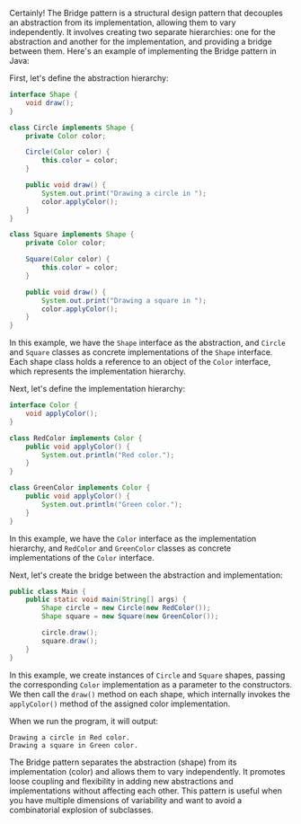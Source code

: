 Certainly! The Bridge pattern is a structural design pattern that decouples an abstraction from its implementation, allowing them to vary independently. It involves creating two separate hierarchies: one for the abstraction and another for the implementation, and providing a bridge between them. Here's an example of implementing the Bridge pattern in Java:

First, let's define the abstraction hierarchy:

```java
interface Shape {
    void draw();
}

class Circle implements Shape {
    private Color color;

    Circle(Color color) {
        this.color = color;
    }

    public void draw() {
        System.out.print("Drawing a circle in ");
        color.applyColor();
    }
}

class Square implements Shape {
    private Color color;

    Square(Color color) {
        this.color = color;
    }

    public void draw() {
        System.out.print("Drawing a square in ");
        color.applyColor();
    }
}
```

In this example, we have the `Shape` interface as the abstraction, and `Circle` and `Square` classes as concrete implementations of the `Shape` interface. Each shape class holds a reference to an object of the `Color` interface, which represents the implementation hierarchy.

Next, let's define the implementation hierarchy:

```java
interface Color {
    void applyColor();
}

class RedColor implements Color {
    public void applyColor() {
        System.out.println("Red color.");
    }
}

class GreenColor implements Color {
    public void applyColor() {
        System.out.println("Green color.");
    }
}
```

In this example, we have the `Color` interface as the implementation hierarchy, and `RedColor` and `GreenColor` classes as concrete implementations of the `Color` interface.

Next, let's create the bridge between the abstraction and implementation:

```java
public class Main {
    public static void main(String[] args) {
        Shape circle = new Circle(new RedColor());
        Shape square = new Square(new GreenColor());

        circle.draw();
        square.draw();
    }
}
```

In this example, we create instances of `Circle` and `Square` shapes, passing the corresponding `Color` implementation as a parameter to the constructors. We then call the `draw()` method on each shape, which internally invokes the `applyColor()` method of the assigned color implementation.

When we run the program, it will output:

```
Drawing a circle in Red color.
Drawing a square in Green color.
```

The Bridge pattern separates the abstraction (shape) from its implementation (color) and allows them to vary independently. It promotes loose coupling and flexibility in adding new abstractions and implementations without affecting each other. This pattern is useful when you have multiple dimensions of variability and want to avoid a combinatorial explosion of subclasses.
